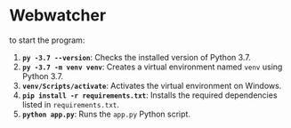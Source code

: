 # Webwatcher

to start the program:

1. **`py -3.7 --version`**: Checks the installed version of Python 3.7.
2. **`py -3.7 -m venv venv`**: Creates a virtual environment named `venv` using Python 3.7.
3. **`venv/Scripts/activate`**: Activates the virtual environment on Windows.
4. **`pip install -r requirements.txt`**: Installs the required dependencies listed in `requirements.txt`.
5. **`python app.py`**: Runs the `app.py` Python script.
